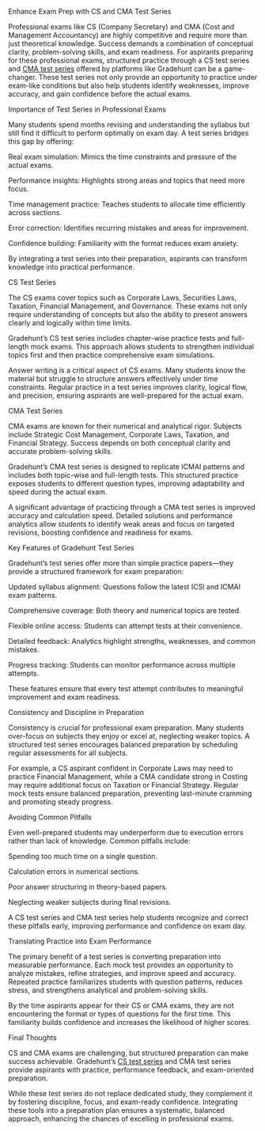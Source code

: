 Enhance Exam Prep with CS and CMA Test Series

Professional exams like CS (Company Secretary) and CMA (Cost and Management Accountancy) are highly competitive and require more than just theoretical knowledge.
Success demands a combination of conceptual clarity, problem-solving skills, and exam readiness. For aspirants preparing for these professional exams, 
structured practice through a CS test series and [CMA test series](https://gradehunt.com/course/cma-test-series) offered by platforms like Gradehunt can be a game-changer. These test series not only
provide an opportunity to practice under exam-like conditions but also help students identify weaknesses, improve accuracy, and gain confidence before 
the actual exams.

Importance of Test Series in Professional Exams

Many students spend months revising and understanding the syllabus but still find it difficult to perform optimally on exam day. A test series bridges this gap by offering:

Real exam simulation: Mimics the time constraints and pressure of the actual exams.

Performance insights: Highlights strong areas and topics that need more focus.

Time management practice: Teaches students to allocate time efficiently across sections.

Error correction: Identifies recurring mistakes and areas for improvement.

Confidence building: Familiarity with the format reduces exam anxiety.

By integrating a test series into their preparation, aspirants can transform knowledge into practical performance.

CS Test Series

The CS exams cover topics such as Corporate Laws, Securities Laws, Taxation, Financial Management, and Governance. These exams not only require understanding of concepts but also the ability to present answers clearly and logically within time limits.

Gradehunt’s CS test series includes chapter-wise practice tests and full-length mock exams. This approach allows students to strengthen individual topics first and then practice comprehensive exam simulations.

Answer writing is a critical aspect of CS exams. Many students know the material but struggle to structure answers effectively under time constraints. Regular practice in a test series improves clarity, logical flow, and precision, ensuring aspirants are well-prepared for the actual exam.

CMA Test Series

CMA exams are known for their numerical and analytical rigor. Subjects include Strategic Cost Management, Corporate Laws, Taxation, and Financial Strategy. Success depends on both conceptual clarity and accurate problem-solving skills.

Gradehunt’s CMA test series is designed to replicate ICMAI patterns and includes both topic-wise and full-length tests. This structured practice exposes students to different question types, improving adaptability and speed during the actual exam.

A significant advantage of practicing through a CMA test series is improved accuracy and calculation speed. Detailed solutions and performance analytics allow students to identify weak areas and focus on targeted revisions, boosting confidence and readiness for exams.

Key Features of Gradehunt Test Series

Gradehunt’s test series offer more than simple practice papers—they provide a structured framework for exam preparation:

Updated syllabus alignment: Questions follow the latest ICSI and ICMAI exam patterns.

Comprehensive coverage: Both theory and numerical topics are tested.

Flexible online access: Students can attempt tests at their convenience.

Detailed feedback: Analytics highlight strengths, weaknesses, and common mistakes.

Progress tracking: Students can monitor performance across multiple attempts.

These features ensure that every test attempt contributes to meaningful improvement and exam readiness.

Consistency and Discipline in Preparation

Consistency is crucial for professional exam preparation. Many students over-focus on subjects they enjoy or excel at, neglecting weaker topics. A structured test series encourages balanced preparation by scheduling regular assessments for all subjects.

For example, a CS aspirant confident in Corporate Laws may need to practice Financial Management, while a CMA candidate strong in Costing may require additional focus on Taxation or Financial Strategy. Regular mock tests ensure balanced preparation, preventing last-minute cramming and promoting steady progress.

Avoiding Common Pitfalls

Even well-prepared students may underperform due to execution errors rather than lack of knowledge. Common pitfalls include:

Spending too much time on a single question.

Calculation errors in numerical sections.

Poor answer structuring in theory-based papers.

Neglecting weaker subjects during final revisions.

A CS test series and CMA test series help students recognize and correct these pitfalls early, improving performance and confidence on exam day.

Translating Practice into Exam Performance

The primary benefit of a test series is converting preparation into measurable performance. Each mock test provides an opportunity to analyze mistakes, refine strategies, and improve speed and accuracy. Repeated practice familiarizes students with question patterns, reduces stress, and strengthens analytical and problem-solving skills.

By the time aspirants appear for their CS or CMA exams, they are not encountering the format or types of questions for the first time. This familiarity builds confidence and increases the likelihood of higher scores.

Final Thoughts

CS and CMA exams are challenging, but structured preparation can make success achievable. Gradehunt’s [CS test series](https://gradehunt.com/course/cs-test-series) and CMA test series provide aspirants with practice, performance feedback, and exam-oriented preparation.

While these test series do not replace dedicated study, they complement it by fostering discipline, focus, and exam-ready confidence. Integrating these tools into a preparation plan ensures a systematic, balanced approach, enhancing the chances of excelling in professional exams.

